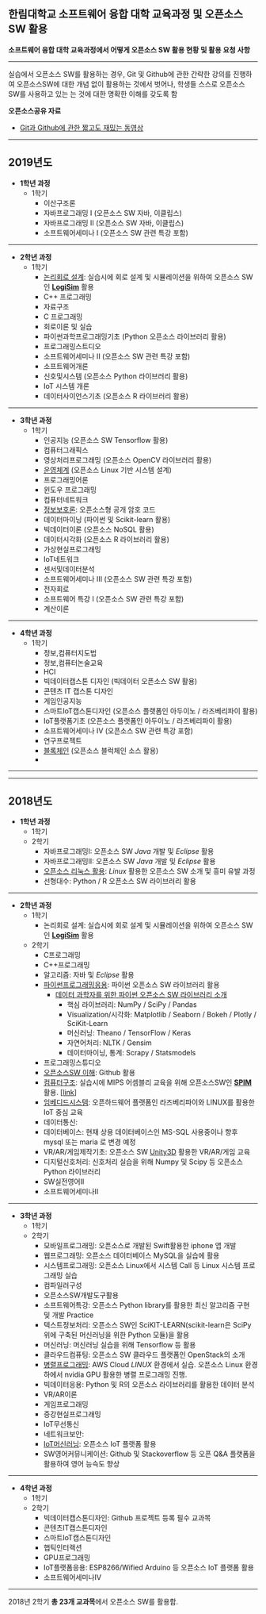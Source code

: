 ## 한림대학교 소프트웨어 융합 대학 교육과정 및 오픈소스SW 활용

**소프트웨어 융합 대학 교육과정에서 어떻게 오픈소스 SW 활용 현황 및 활용 요청 사항**

* * *
실습에서 오픈소스 SW를 활용하는 경우, Git 및 Github에 관한 간략한 강의를 진행하여 오픈소스SW에 대한 개념 없이 활용하는 것에서 벗어나, 학생들 스스로 오픈소스 SW를 사용하고 있는 는 것에 대한 명확한 이해를 갖도록 함

**오픈소스공유 자료**
   - [Git과 Github에 관한 짧고도 재밌는 동영상](https://www.youtube.com/playlist?list=PLAHa1zfLtLiPrxoBo9a1HVmauvE2Mn3xX)


*  *  *
## 2019년도
* **1학년 과정**
   * 1학기
      * 이산구조론
      * 자바프로그래밍 I (오픈소스 SW 자바, 이클립스)
      * 자바프로그래밍 II (오픈소스 SW 자바, 이클립스)
      * 소프트웨어세미나 I (오픈소스 SW 관련 특강 포함)

* * *

* **2학년 과정**
   * 1학기
      * [논리회로 설계](https://github.com/jeonggunlee/LogicDesign): 실습시에 회로 설계 및 시뮬레이션을 위하여 오픈소스 SW인 **[LogiSim](http://www.cburch.com/logisim/)** 활용   
      * C++ 프로그래밍
      * 자료구조
      * C 프로그래밍
      * 회로이론 및 실습
      * 파이썬과학프로그래밍기초 (Python 오픈소스 라이브러리 활용)
      * 프로그래밍스트디오
      * 소프트웨어세미나 II (오픈소스 SW 관련 특강 포함)
      * 소프트웨어개론
      * 신호및시스템 (오픈소스 Python 라이브러리 활용)
      * IoT 시스템 개론
      * 데이터사이언스기초 (오픈소스 R 라이브러리 활용)
      

* * *

* **3학년 과정**
   * 1학기
      * 인공지능 (오픈소스 SW Tensorflow 활용)
      * 컴퓨터그래픽스
      * 영상처리프로그래밍 (오픈소스 OpenCV 라이브러리 활용)
      * [운영체계](https://github.com/wonpyo-kim/OperatingSystems) (오픈소스 Linux 기반 시스템 설계)
      * 프로그래밍어론
      * 윈도우 프로그래밍
      * 컴퓨터네트워크
      * [정보보호론](https://github.com/emsecurity/Information_Security_2019_Spring): 오픈소스형 공개 암호 코드 
      * 데이터마이닝 (파이썬 및 Scikit-learn 활용)
      * 빅데이터이론 (오픈소스 NoSQL 활용)
      * 데이터시각화 (오픈소스 R 라이브러리 활용)
      * 가상현실프로그래밍
      * IoT네트워크
      * 센서및데이터분석
      * 소프트웨어세미나 III (오픈소스 SW 관련 특강 포함)
      * 전자회로
      * 소프트웨어 특강 I (오픈소스 SW 관련 특강 포함)
      * 계산이론
          
      
* * *
   
* **4학년 과정**
   * 1학기
      * 정보,컴퓨터지도법
      * 정보,컴퓨터논술교육
      * HCI
      * 빅데이터캡스톤 디자인 (빅데이터 오픈소스 SW 활용)
      * 콘텐츠 IT 캡스톤 디자인
      * 게임인공지능
      * 스마트IoT캡스톤디자인 (오픈소스 플랫폼인 아두이노 / 라즈베리파이 활용)
      * IoT플랫폼기초 (오픈소스 플랫폼인 아두이노 / 라즈베리파이 활용)
      * 소프트웨어세미나 IV (오픈소스 SW 관련 특강 포함)
      * 연구프로젝트
      * [블록체인](https://github.com/emsecurity/Blockchain_2019_Spring) (오픈소스 블럭체인 소스 활용)
      * 
      
* * *



* * *
## 2018년도

* **1학년 과정**
   * 1학기
   * 2학기
      * 자바프로그래밍I: 오픈소스 SW *Java* 개발 및 *Eclipse* 활용
      * 자바프로그래밍II: 오픈소스 SW *Java* 개발 및 *Eclipse* 활용
      * [오픈소스 리눅스 활용](https://github.com/K-DH/OpenSourceLinux_2018_Fall): *Linux* 활용한 오픈소스 SW 소개 및 흥미 유발 과정
      * 선형대수: Python / R 오픈소스 SW 라이브러리 활용

* * *

* **2학년 과정**
   * 1학기
      * 논리회로 설계: 실습시에 회로 설계 및 시뮬레이션을 위하여 오픈소스 SW인 **[LogiSim](http://www.cburch.com/logisim/)** 활용   
   * 2학기
      * C프로그래밍
      * C++프로그래밍
      * 알고리즘: 자바 및 *Eclipse* 활용
      * [파이썬프로그래밍응용](https://github.com/kevindev0419/2018_2_AdvPython): 파이썬 오픈소스 SW 라이브러리 활용
         * [데이터 과학자를 위한 파이썬 오픈소스 SW 라이브러리 소개](https://medium.com/activewizards-machine-learning-company/top-15-python-libraries-for-data-science-in-in-2017-ab61b4f9b4a7)
            * 핵심 라이브러리: NumPy / SciPy / Pandas
            * Visualization/시각화: Matplotlib / Seaborn / Bokeh / Plotly / SciKit-Learn
            * 머신러닝: Theano / TensorFlow / Keras
            * 자연어처리: NLTK / Gensim
            * 데이터마이닝, 통계: Scrapy / Statsmodels
      * 프로그래밍스튜디오
      * [오픈소스SW 이해](https://github.com/emsecurity/Understandings_of_Open_Source_SW_2018_Fall): Github 활용
      * [컴퓨터구조](https://github.com/jeonggunlee/Computer_Arch_2018_Fall): 실습시에 MIPS 어셈블리 교육을 위해 오픈소스SW인 **[SPIM](https://en.wikipedia.org/wiki/SPIM)** 활용. [[link](http://spimsimulator.sourceforge.net/)]
      * [임베디드시스템](https://github.com/CIC-LAB/Embedded_system_2018-2): 오픈하드웨어 플랫폼인 라즈베리파이와 LINUX를 활용한 IoT 중심 교육 
      * 데이터통신:
      * 데이터베이스: 현재 상용 데이터베이스인 MS-SQL 사용중이나 향후 mysql 또는 maria 로 변경 예정
      * VR/AR/게임제작기초: 오픈소스 SW [Unity3D](https://docs.unity3d.com/kr/2018.1/Manual/ContributingToUnity.html) 활용한 VR/AR/게임 교육
      * 디지털신호처리: 신호처리 실습을 위해 Numpy 및 Scipy 등 오픈소스 Python 라이브러리 
      * SW실전영어II
      * 소프트웨어세미나Ⅱ


* * *

* **3학년 과정**
   * 1학기
   * 2학기
      * 모바일프로그래밍: 오픈소스로 개발된 Swift활용한 iphone 앱 개발
      * 웹프로그래밍: 오픈소스 데이터베이스 MySQL을 실습에 활용
      * 시스템프로그래밍: 오픈소스 Linux에서 시스템 Call 등 Linux 시스템 프로그래밍 실습
      * 컴파일러구성
      * 오픈소스SW개발도구활용
      * 소프트웨어특강: 오픈소스 Python library를 활용한 최신 알고리즘 구현 및 개발 Practice
      * 텍스트정보처리: 오픈소스 SW인 SciKIT-LEARN(scikit-learn은 SciPy 위에 구축된 머신러닝을 위한 Python 모듈)을 활용
      * 머신러닝: 머신러닝 실습을 위해 Tensorflow 등 활용
      * 클라우드컴퓨팅: 오픈소스 SW 클라우드 플랫폼인 OpenStack의 소개
      * [병렬프로그래밍](https://github.com/jeonggunlee/Parallel_Programming_2018_Fall): AWS Cloud *LINUX* 환경에서 실습. 오픈소스 Linux 환경하에서 nvidia GPU 활용한 병렬 프로그래밍 진행.
      * 빅데이터응용: Python 및 R의 오픈소스 라이브러리를 활용한 데이터 분석
      * VR/AR이론
      * 게임프로그래밍
      * 증강현실프로그래밍 
      * IoT무선통신
      * 네트워크보안:
      * [IoT머신러닝](https://github.com/kevindev0419/2018_2_IoTML): 오픈소스 IoT 플랫폼 활용
      * SW영어커뮤니케이션: Github 및 Stackoverflow 등 오픈 Q&A 플랫폼을 활용하여 영어 능슥도 향상



* * *
   
* **4학년 과정**
   * 1학기
   * 2학기
      * 빅데이터캡스톤디자인: Github 프로젝트 등록 필수 교과목
      * 콘텐츠IT캡스톤디자인
      * 스마트IoT캡스톤디자인
      * 햅틱인터랙션
      * GPU프로그래밍
      * IoT플랫폼응용: ESP8266/Wified Arduino 등 오픈소스 IoT 플랫폼 활용
      * 소프트웨어세미나Ⅳ

* * *

2018년 2학기 **총 23개 교과목**에서 오픈소스 SW를 활용함.
